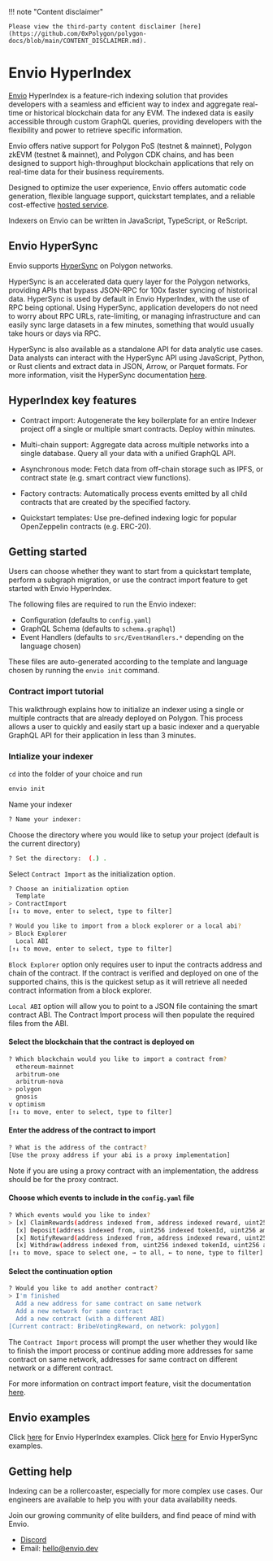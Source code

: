 !!! note "Content disclaimer"

    Please view the third-party content disclaimer [here](https://github.com/0xPolygon/polygon-docs/blob/main/CONTENT_DISCLAIMER.md).

# Envio HyperIndex

[Envio](https://envio.dev/) HyperIndex is a feature-rich indexing solution that provides developers with a seamless and efficient way to index and aggregate real-time or historical blockchain data for any EVM. The indexed data is easily accessible through custom GraphQL queries, providing developers with the flexibility and power to retrieve specific information.

Envio offers native support for Polygon PoS (testnet & mainnet), Polygon zkEVM (testnet & mainnet), and Polygon CDK chains, and has been designed to support high-throughput blockchain applications that rely on real-time data for their business requirements.

Designed to optimize the user experience, Envio offers automatic code generation, flexible language support, quickstart templates, and a reliable cost-effective [hosted service](https://docs.envio.dev/docs/hosted-service).

Indexers on Envio can be written in JavaScript, TypeScript, or ReScript.

## Envio HyperSync 

Envio supports [HyperSync](https://docs.envio.dev/docs/hypersync) on Polygon networks. 

HyperSync is an accelerated data query layer for the Polygon networks, providing APIs that bypass JSON-RPC for 100x faster syncing of historical data. HyperSync is used by default in Envio HyperIndex, with the use of RPC being optional. Using HyperSync, application developers do not need to worry about RPC URLs, rate-limiting, or managing infrastructure and can easily sync large datasets in a few minutes, something that would usually take hours or days via RPC.

HyperSync is also available as a standalone API for data analytic use cases. Data analysts can interact with the HyperSync API using JavaScript, Python, or Rust clients and extract data in JSON, Arrow, or Parquet formats. For more information, visit the HyperSync documentation [here](https://docs.envio.dev/docs/overview-hypersync).

## HyperIndex key features 

- Contract import: Autogenerate the key boilerplate for an entire Indexer project off a single or multiple smart contracts. Deploy within minutes. 

- Multi-chain support: Aggregate data across multiple networks into a single database. Query all your data with a unified GraphQL API. 

- Asynchronous mode: Fetch data from off-chain storage such as IPFS, or contract state (e.g. smart contract view functions).

- Factory contracts: Automatically process events emitted by all child contracts that are created by the specified factory.

- Quickstart templates: Use pre-defined indexing logic for popular OpenZeppelin contracts (e.g. ERC-20).


## Getting started

Users can choose whether they want to start from a quickstart template, perform a subgraph migration, or use the contract import feature to get started with Envio HyperIndex.

The following files are required to run the Envio indexer:

- Configuration (defaults to `config.yaml`)
- GraphQL Schema (defaults to `schema.graphql`)
- Event Handlers (defaults to `src/EventHandlers.*` depending on the language chosen)

These files are auto-generated according to the template and language chosen by running the `envio init` command. 

### Contract import tutorial

This walkthrough explains how to initialize an indexer using a single or multiple contracts that are already deployed on Polygon. This process allows a user to quickly and easily start up a basic indexer and a queryable GraphQL API for their application in less than 3 minutes.

### Intialize your indexer

`cd` into the folder of your choice and run

```bash
envio init
```

Name your indexer

```bash
? Name your indexer:
```

Choose the directory where you would like to setup your project (default is the current directory)

```bash
? Set the directory:  (.) .
```

Select `Contract Import` as the initialization option.

```bash
? Choose an initialization option
  Template
> ContractImport
[↑↓ to move, enter to select, type to filter]
```

```bash
? Would you like to import from a block explorer or a local abi?
> Block Explorer
  Local ABI
[↑↓ to move, enter to select, type to filter]
```

`Block Explorer` option only requires user to input the contracts address and chain of the contract. If the contract is verified and deployed on one of the supported chains, this is the quickest setup as it will retrieve all needed contract information from a block explorer. 

`Local ABI` option will allow you to point to a JSON file containing the smart contract ABI. The Contract Import process will then populate the required files from the ABI.

#### Select the blockchain that the contract is deployed on

```bash
? Which blockchain would you like to import a contract from?
  ethereum-mainnet
  arbitrum-one
  arbitrum-nova
> polygon
  gnosis
v optimism
[↑↓ to move, enter to select, type to filter]
```

#### Enter the address of the contract to import

```bash
? What is the address of the contract?
[Use the proxy address if your abi is a proxy implementation]
```

Note if you are using a proxy contract with an implementation, the address should be for the proxy contract.

#### Choose which events to include in the `config.yaml` file

```bash
? Which events would you like to index?
> [x] ClaimRewards(address indexed from, address indexed reward, uint256 amount)
  [x] Deposit(address indexed from, uint256 indexed tokenId, uint256 amount)
  [x] NotifyReward(address indexed from, address indexed reward, uint256 indexed epoch, uint256 amount)
  [x] Withdraw(address indexed from, uint256 indexed tokenId, uint256 amount)
[↑↓ to move, space to select one, → to all, ← to none, type to filter]
```

#### Select the continuation option

```bash
? Would you like to add another contract?
> I'm finished
  Add a new address for same contract on same network
  Add a new network for same contract
  Add a new contract (with a different ABI)
[Current contract: BribeVotingReward, on network: polygon]
```

The `Contract Import` process will prompt the user whether they would like to finish the import process or continue adding more addresses for same contract on same network, addresses for same contract on different network or a different contract.

For more information on contract import feature, visit the documentation [here](https://docs.envio.dev/docs/contract-import).


## Envio examples

Click [here](https://docs.envio.dev/docs/example-uniswap-v3) for Envio HyperIndex examples.
Click [here](https://docs.envio.dev/docs/hypersync-clients) for Envio HyperSync examples.

## Getting help

Indexing can be a rollercoaster, especially for more complex use cases. Our engineers are available to help you with your data availability needs.

Join our growing community of elite builders, and find peace of mind with Envio. 

* [Discord](https://discord.gg/mZHNWgNCAc)
* Email: [hello@envio.dev](mailto:hello@envio.dev)

